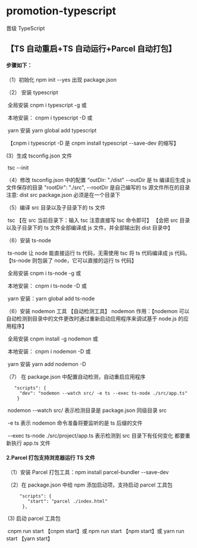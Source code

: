 # promotion-typescript

晋级 TypeScript

## 【TS 自动重启+TS 自动运行+Parcel 自动打包】

#### 步骤如下：

（1）初始化 npm init --yes 出现 package.json

（2） 安装 typescript

​ 全局安装 cnpm i typescript -g 或

​ 本地安装： cnpm i typescript -D 或

​ yarn 安装 yarn global add typescript

​ 【cnpm i typescript -D 是 cnpm install typescript --save-dev 的缩写】

(3）生成 tsconfig.json 文件

​ tsc --init

（4）修改 tsconfig.json 中的配置
“outDir: "./dist" --outDir 是 ts 编译后生成 js 文件保存的目录
"rootDir": "./src", --rootDir 是自己编写的 ts 源文件所在的目录
注意: dist src package.json 必须是在一个目录下

（5）编译 src 目录以及子目录下的 ts 文件

​ tsc 【在 src 当前目录下：输入 tsc 注意直接写 tsc 命令即可】
【会把 src 目录以及子目录下的 ts 文件全部编译成 js 文件，并全部输出到 dist 目录中】

（6）安装 ts-node

​ ts-node 让 node 能直接运行 ts 代码，无需使用 tsc 将 ts 代码编译成 js 代码。【ts-node 则包装了 node，它可以直接的运行 ts 代码】

​ 全局安装 cnpm i ts-node -g 或

​ 本地安装： cnpm i ts-node -D 或

​ yarn 安装：yarn global add ts-node

（6）安装 nodemon 工具 【自动检测工具】
nodemon 作用：【nodemon 可以自动检测到目录中的文件更改时通过重新启动应用程序来调试基于 node.js 的应用程序】

​ 全局安装 cnpm install -g nodemon 或

​ 本地安装： cnpm i nodemon -D 或

​ yarn 安装 yarn add nodemon -D

（7） 在 package.json 中配置自动检测，自动重启应用程序

       "scripts": {
    	 "dev": "nodemon --watch src/ -e ts --exec ts-node ./src/app.ts"
        }

​ nodemon --watch src/ 表示检测目录是 package.json 同级目录 src

​ -e ts 表示 nodemon 命令准备将要监听的是 ts 后缀的文件

​ --exec ts-node ./src/project/app.ts 表示检测到 src 目录下有任何变化 都要重新执行 app.ts 文件

#### 2.Parcel 打包支持浏览器运行 TS 文件

​ （1）安装 Parcel 打包工具：npm install parcel-bundler --save-dev

​ （2）在 package.json 中给 npm 添加启动项，支持启动 parcel 工具包

         "scripts": {
            "start": "parcel ./index.html"
          },

​ (3) 启动 parcel 工具包

​ cnpm run start 【cnpm start】或 npm run start 【npm start】或 yarn run start 【yarn start】
